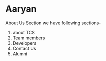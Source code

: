 # Aaryan
About Us Section
we have following sections-
1. about TCS
2. Team members
3. Developers
4. Contact Us
5. Alumni

